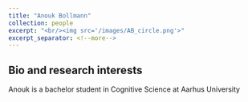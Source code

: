 ```yaml
---
title: "Anouk Bollmann"
collection: people
excerpt: "<br/><img src='/images/AB_circle.png'>"
excerpt_separator: <!--more-->
---
```


<!--more-->
## Bio and research interests

Anouk is a bachelor student in Cognitive Science at Aarhus University